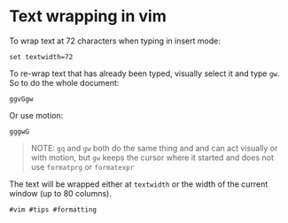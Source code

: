 # Text wrapping in vim

To wrap text at 72 characters when typing in insert mode:
```vim
set textwidth=72
```

To re-wrap text that has already been typed, visually select it and type `gw`.
So to do the whole document:
```vim
ggvGgw
```

Or use motion:
```vim
gggwG
```

> NOTE: `gq` and `gw` both do the same thing and and can act visually or with
> motion, but `gw` keeps the cursor where it started and does not use `formatprg`
> or `formatexpr`

The text will be wrapped either at `textwidth` or the width of the current
window (up to 80 columns).

    #vim #tips #formatting
